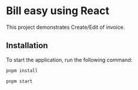 # Bill easy using React

This project demonstrates Create/Edit of invoice.

## Installation

To start the application, run the following command:

```bash
pnpm install
```

```bash
pnpm start
```

